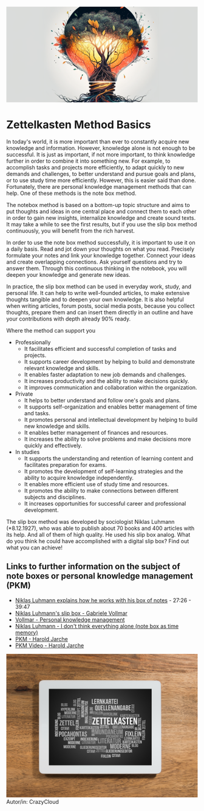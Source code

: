 ![Slip box method helps to link and expand knowledge](images/grundlagen.png)

# Zettelkasten Method Basics

In today's world, it is more important than ever to constantly acquire new knowledge and information. However, knowledge alone is not enough to be successful. It is just as important, if not more important, to think knowledge further in order to combine it into something new.
For example, to accomplish tasks and projects more efficiently, to adapt quickly to new demands and challenges, to better understand and pursue goals and plans, or to use study time more efficiently.
However, this is easier said than done. Fortunately, there are personal knowledge management methods that can help. One of these methods is the note box method.

The notebox method is based on a bottom-up topic structure and aims to put thoughts and ideas in one central place and connect them to each other in order to gain new insights, internalize knowledge and create sound texts. It may take a while to see the first results, but if you use the slip box method continuously, you will benefit from the rich harvest.

In order to use the note box method successfully, it is important to use it on a daily basis. Read and jot down your thoughts on what you read. Precisely formulate your notes and link your knowledge together. Connect your ideas and create overlapping connections. Ask yourself questions and try to answer them. Through this continuous thinking in the notebook, you will deepen your knowledge and generate new ideas.

In practice, the slip box method can be used in everyday work, study, and personal life. It can help to write well-founded articles, to make extensive thoughts tangible and to deepen your own knowledge. It is also helpful when writing articles, forum posts, social media posts, because you collect thoughts, prepare them and can insert them directly in an outline and have your contributions with depth already 90% ready.

Where the method can support you
- Professionally
	- It facilitates efficient and successful completion of tasks and projects.
	- It supports career development by helping to build and demonstrate relevant knowledge and skills.
	- It enables faster adaptation to new job demands and challenges.
	- It increases productivity and the ability to make decisions quickly.
	- It improves communication and collaboration within the organization.
- Private
	- It helps to better understand and follow one's goals and plans.
	- It supports self-organization and enables better management of time and tasks.
	- It promotes personal and intellectual development by helping to build new knowledge and skills.
	- It enables better management of finances and resources.
	- It increases the ability to solve problems and make decisions more quickly and effectively.
- In studies
	- It supports the understanding and retention of learning content and facilitates preparation for exams.
	- It promotes the development of self-learning strategies and the ability to acquire knowledge independently.
	- It enables more efficient use of study time and resources.
	- It promotes the ability to make connections between different subjects and disciplines.
	- It increases opportunities for successful career and professional development.

The slip box method was developed by sociologist Niklas Luhmann (\*8.12.1927), who was able to publish about 70 books and 400 articles with its help. And all of them of high quality. He used his slip box analog. What do you think he could have accomplished with a digital slip box? Find out what you can achieve!




## Links to further information on the subject of note boxes or personal knowledge management (PKM)
* [Niklas Luhmann explains how he works with his box of notes](https://youtu.be/qRSCKSPMuDc?t=2246) - 27:26 - 39:47
* [Niklas Luhmann's slip box - Gabriele Vollmar](https://youtu.be/gt6nRZQTYD4)
* [Vollmar - Personal knowledge management](https://www.wissen-kommunizieren.de/category/persoenliches-wissensmanagement/)
* [Niklas Luhmann - I don't think everything alone (note box as time memory)](https://youtu.be/NbncA7bDl70?t=18)
* [PKM - Harold Jarche](https://jarche.com/pkm/)
* [PKM Video - Harold Jarche](https://www.youtube.com/watch?v=HQbnoLxgx7I&ab_channel=HaroldJarche)


![Tablett Zettelkasten](images/Tablet-Zettelkasten.jpeg)
Autor/in: CrazyCloud

